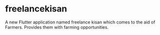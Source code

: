# freelancekisan

A new Flutter application named freelance kisan which comes to the aid of Farmers. Provides them with farming opportunities.

